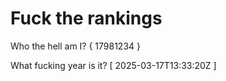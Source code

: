 # Fuck the rankings

Who the hell am I?
{ 17981234 }

What fucking year is it?
[ 2025-03-17T13:33:20Z ]
